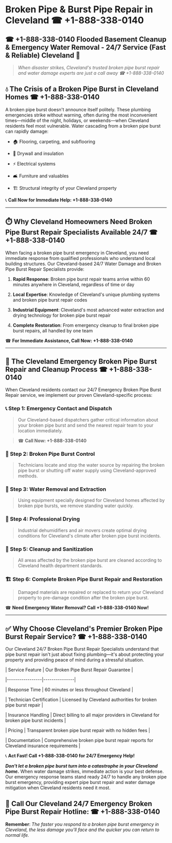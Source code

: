 # Broken Pipe & Burst Pipe Repair in Cleveland ☎ +1-888-338-0140  
## ☎ +1-888-338-0140 Flooded Basement Cleanup & Emergency Water Removal - 24/7 Service (Fast & Reliable) Cleveland 🚨  

> *When disaster strikes, Cleveland's trusted broken pipe burst repair and water damage experts are just a call away ☎ +1-888-338-0140*  

## 💧 The Crisis of a Broken Pipe Burst in Cleveland Homes ☎ +1-888-338-0140  

A broken pipe burst doesn't announce itself politely. These plumbing emergencies strike without warning, often during the most inconvenient times—middle of the night, holidays, or weekends—when Cleveland residents feel most vulnerable. Water cascading from a broken pipe burst can rapidly damage:  

* 🏠 Flooring, carpeting, and subflooring  
* 🧱 Drywall and insulation  
* ⚡ Electrical systems  
* 🛋️ Furniture and valuables  
* 🏗️ Structural integrity of your Cleveland property  

📞 **Call Now for Immediate Help: +1-888-338-0140**  

---  

## ⏱️ Why Cleveland Homeowners Need Broken Pipe Burst Repair Specialists Available 24/7 ☎ +1-888-338-0140  

When facing a broken pipe burst emergency in Cleveland, you need immediate response from qualified professionals who understand local building structures. Our Cleveland-based 24/7 Water Damage and Broken Pipe Burst Repair Specialists provide:  

1. **Rapid Response**: Broken pipe burst repair teams arrive within 60 minutes anywhere in Cleveland, regardless of time or day  
2. **Local Expertise**: Knowledge of Cleveland's unique plumbing systems and broken pipe burst repair codes  
3. **Industrial Equipment**: Cleveland's most advanced water extraction and drying technology for broken pipe burst repair  
4. **Complete Restoration**: From emergency cleanup to final broken pipe burst repairs, all handled by one team  

☎ **For Immediate Assistance, Call Now: +1-888-338-0140**  

---  

## 🔧 The Cleveland Emergency Broken Pipe Burst Repair and Cleanup Process ☎ +1-888-338-0140  

When Cleveland residents contact our 24/7 Emergency Broken Pipe Burst Repair service, we implement our proven Cleveland-specific process:  

### 📞 Step 1: Emergency Contact and Dispatch  
> Our Cleveland-based dispatchers gather critical information about your broken pipe burst and send the nearest repair team to your location immediately.  
> ☎ **Call Now: +1-888-338-0140**  

### 🚿 Step 2: Broken Pipe Burst Control  
> Technicians locate and stop the water source by repairing the broken pipe burst or shutting off water supply using Cleveland-approved methods.  

### 🌊 Step 3: Water Removal and Extraction  
> Using equipment specially designed for Cleveland homes affected by broken pipe bursts, we remove standing water quickly.  

### 💨 Step 4: Professional Drying  
> Industrial dehumidifiers and air movers create optimal drying conditions for Cleveland's climate after broken pipe burst incidents.  

### 🧼 Step 5: Cleanup and Sanitization  
> All areas affected by the broken pipe burst are cleaned according to Cleveland health department standards.  

### 🏗️ Step 6: Complete Broken Pipe Burst Repair and Restoration  
> Damaged materials are repaired or replaced to return your Cleveland property to pre-damage condition after the broken pipe burst.  

☎ **Need Emergency Water Removal? Call +1-888-338-0140 Now!**  

---  

## ✅ Why Choose Cleveland's Premier Broken Pipe Burst Repair Service? ☎ +1-888-338-0140  

Our Cleveland 24/7 Broken Pipe Burst Repair Specialists understand that pipe burst repair isn't just about fixing plumbing—it's about protecting your property and providing peace of mind during a stressful situation.  

| Service Feature | Our Broken Pipe Burst Repair Guarantee |  
|-----------------|---------------|  
| Response Time | 60 minutes or less throughout Cleveland |  
| Technician Certification | Licensed by Cleveland authorities for broken pipe burst repair |  
| Insurance Handling | Direct billing to all major providers in Cleveland for broken pipe burst incidents |  
| Pricing | Transparent broken pipe burst repair with no hidden fees |  
| Documentation | Comprehensive broken pipe burst repair reports for Cleveland insurance requirements |  

📞 **Act Fast! Call +1-888-338-0140 for 24/7 Emergency Help!**  

***Don't let a broken pipe burst turn into a catastrophe in your Cleveland home.*** When water damage strikes, immediate action is your best defense. Our emergency response teams stand ready 24/7 to handle any broken pipe burst emergency, providing expert pipe burst repair and water damage mitigation when Cleveland residents need it most.  

## 📱 Call Our Cleveland 24/7 Emergency Broken Pipe Burst Repair Hotline: ☎ +1-888-338-0140  

**Remember**: *The faster you respond to a broken pipe burst emergency in Cleveland, the less damage you'll face and the quicker you can return to normal life.*